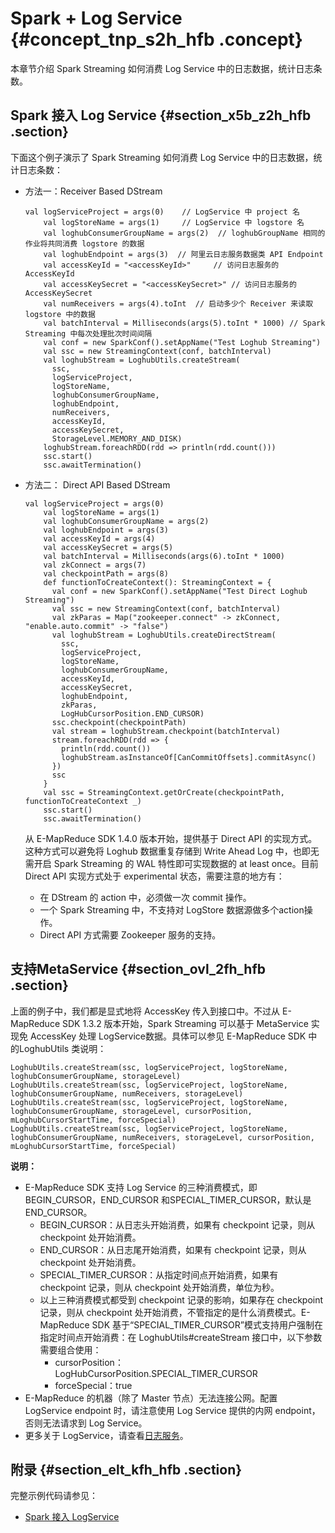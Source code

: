 # Spark + Log Service {#concept_tnp_s2h_hfb .concept}

本章节介绍 Spark Streaming 如何消费 Log Service 中的日志数据，统计日志条数。

## Spark 接入 Log Service {#section_x5b_z2h_hfb .section}

下面这个例子演示了 Spark Streaming 如何消费 Log Service 中的日志数据，统计日志条数：

-   方法一：Receiver Based DStream

    ```
    val logServiceProject = args(0)    // LogService 中 project 名
        val logStoreName = args(1)     // LogService 中 logstore 名
        val loghubConsumerGroupName = args(2)  // loghubGroupName 相同的作业将共同消费 logstore 的数据
        val loghubEndpoint = args(3)  // 阿里云日志服务数据类 API Endpoint
        val accessKeyId = "<accessKeyId>"     // 访问日志服务的 AccessKeyId
        val accessKeySecret = "<accessKeySecret>" // 访问日志服务的 AccessKeySecret
        val numReceivers = args(4).toInt  // 启动多少个 Receiver 来读取 logstore 中的数据
        val batchInterval = Milliseconds(args(5).toInt * 1000) // Spark Streaming 中每次处理批次时间间隔
        val conf = new SparkConf().setAppName("Test Loghub Streaming")
        val ssc = new StreamingContext(conf, batchInterval)
        val loghubStream = LoghubUtils.createStream(
          ssc,
          logServiceProject,
          logStoreName,
          loghubConsumerGroupName,
          loghubEndpoint,
          numReceivers,
          accessKeyId,
          accessKeySecret,
          StorageLevel.MEMORY_AND_DISK)
        loghubStream.foreachRDD(rdd => println(rdd.count()))
        ssc.start()
        ssc.awaitTermination()
    ```

-   方法二： Direct API Based DStream

    ```
    val logServiceProject = args(0)
        val logStoreName = args(1)
        val loghubConsumerGroupName = args(2)
        val loghubEndpoint = args(3)
        val accessKeyId = args(4)
        val accessKeySecret = args(5)
        val batchInterval = Milliseconds(args(6).toInt * 1000)
        val zkConnect = args(7)
        val checkpointPath = args(8)
        def functionToCreateContext(): StreamingContext = {
          val conf = new SparkConf().setAppName("Test Direct Loghub Streaming")
          val ssc = new StreamingContext(conf, batchInterval)
          val zkParas = Map("zookeeper.connect" -> zkConnect, "enable.auto.commit" -> "false")
          val loghubStream = LoghubUtils.createDirectStream(
            ssc,
            logServiceProject,
            logStoreName,
            loghubConsumerGroupName,
            accessKeyId,
            accessKeySecret,
            loghubEndpoint,
            zkParas,
            LogHubCursorPosition.END_CURSOR)
          ssc.checkpoint(checkpointPath)
          val stream = loghubStream.checkpoint(batchInterval)
          stream.foreachRDD(rdd => {
            println(rdd.count())
            loghubStream.asInstanceOf[CanCommitOffsets].commitAsync()
          })
          ssc
        }
        val ssc = StreamingContext.getOrCreate(checkpointPath, functionToCreateContext _)
        ssc.start()
        ssc.awaitTermination()
    ```

    从 E-MapReduce SDK 1.4.0 版本开始，提供基于 Direct API 的实现方式。这种方式可以避免将 Loghub 数据重复存储到 Write Ahead Log 中，也即无需开启 Spark Streaming 的 WAL 特性即可实现数据的 at least once。目前 Direct API 实现方式处于 experimental 状态，需要注意的地方有：

    -   在 DStream 的 action 中，必须做一次 commit 操作。
    -   一个 Spark Streaming 中，不支持对 LogStore 数据源做多个action操作。
    -   Direct API 方式需要 Zookeeper 服务的支持。

## 支持MetaService {#section_ovl_2fh_hfb .section}

上面的例子中，我们都是显式地将 AccessKey 传入到接口中。不过从 E-MapReduce SDK 1.3.2 版本开始，Spark Streaming 可以基于 MetaService 实现免 AccessKey 处理 LogService数据。具体可以参见 E-MapReduce SDK 中的LoghubUtils 类说明：

```
LoghubUtils.createStream(ssc, logServiceProject, logStoreName, loghubConsumerGroupName, storageLevel)
LoghubUtils.createStream(ssc, logServiceProject, logStoreName, loghubConsumerGroupName, numReceivers, storageLevel)
LoghubUtils.createStream(ssc, logServiceProject, logStoreName, loghubConsumerGroupName, storageLevel, cursorPosition, mLoghubCursorStartTime, forceSpecial)
LoghubUtils.createStream(ssc, logServiceProject, logStoreName, loghubConsumerGroupName, numReceivers, storageLevel, cursorPosition, mLoghubCursorStartTime, forceSpecial)
```

**说明：** 

-   E-MapReduce SDK 支持 Log Service 的三种消费模式，即 BEGIN\_CURSOR，END\_CURSOR 和SPECIAL\_TIMER\_CURSOR，默认是 END\_CURSOR。
    -   BEGIN\_CURSOR：从日志头开始消费，如果有 checkpoint 记录，则从 checkpoint 处开始消费。
    -   END\_CURSOR：从日志尾开始消费，如果有 checkpoint 记录，则从 checkpoint 处开始消费。
    -   SPECIAL\_TIMER\_CURSOR：从指定时间点开始消费，如果有 checkpoint 记录，则从 checkpoint 处开始消费，单位为秒。
    -   以上三种消费模式都受到 checkpoint 记录的影响，如果存在 checkpoint 记录，则从 checkpoint 处开始消费，不管指定的是什么消费模式。E-MapReduce SDK 基于“SPECIAL\_TIMER\_CURSOR”模式支持用户强制在指定时间点开始消费：在 LoghubUtils\#createStream 接口中，以下参数需要组合使用：
        -   cursorPosition：LogHubCursorPosition.SPECIAL\_TIMER\_CURSOR
        -   forceSpecial：true
-   E-MapReduce 的机器（除了 Master 节点）无法连接公网。配置 LogService endpoint 时，请注意使用 Log Service 提供的内网 endpoint，否则无法请求到 Log Service。
-   更多关于 LogService，请查看[日志服务](https://www.alibabacloud.com/help/zh/product/28958.htm)。

## 附录 {#section_elt_kfh_hfb .section}

完整示例代码请参见：

-   [Spark 接入 LogService](https://github.com/aliyun/aliyun-emapreduce-demo/blob/master/src/main/scala/com/aliyun/emr/example/LoghubSample.scala)

